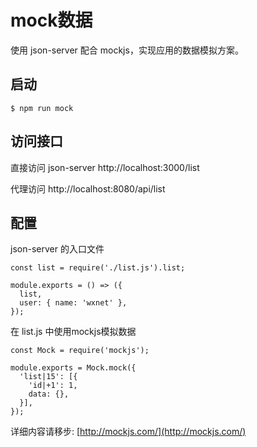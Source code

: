 # mock数据
使用 json-server 配合 mockjs，实现应用的数据模拟方案。

## 启动
```
$ npm run mock
```

## 访问接口
直接访问 json-server http://localhost:3000/list

代理访问 http://localhost:8080/api/list

## 配置
json-server 的入口文件
```
const list = require('./list.js').list;

module.exports = () => ({
  list,
  user: { name: 'wxnet' },
});
```

在 list.js 中使用mockjs模拟数据
```
const Mock = require('mockjs');

module.exports = Mock.mock({
  'list|15': [{
    'id|+1': 1,
    data: {},
  }],
});

```
详细内容请移步: [http://mockjs.com/](http://mockjs.com/)
